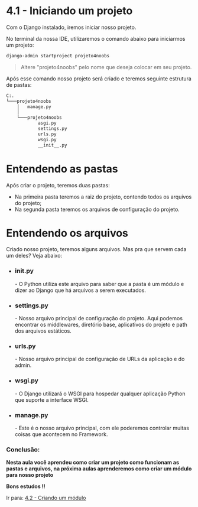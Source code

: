 # 4.1 - Iniciando um projeto
Com o Django instalado, iremos iniciar nosso projeto.

No terminal da nossa IDE, utilizaremos o comando abaixo para iniciarmos um projeto:

```bash
django-admin startproject projeto4noobs
```

> Altere "projeto4noobs" pelo nome que deseja colocar em seu projeto.

Após esse comando nosso projeto será criado e teremos seguinte estrutura de pastas:

```bash
C:.
└───projeto4noobs
    │   manage.py
    │
    └───projeto4noobs
            asgi.py
            settings.py
            urls.py
            wsgi.py
            __init__.py
```

# Entendendo as pastas

Após criar o projeto, teremos duas pastas:

- Na primeira pasta teremos a raiz do projeto, contendo todos os arquivos do projeto;
- Na segunda pasta teremos os arquivos de configuração do projeto.

# Entendendo os arquivos

Criado nosso projeto, teremos alguns arquivos. Mas pra que servem cada um deles? Veja abaixo:

- <h3>init.py</h3>
    - O Python utiliza este arquivo para saber que a pasta é um módulo e dizer ao Django que há arquivos a serem
      executados.

- <h3>settings.py</h3>
    - Nosso arquivo principal de configuração do projeto. Aqui podemos encontrar os middlewares, diretório base,
      aplicativos do projeto e path dos arquivos estáticos.

- <h3>urls.py</h3>
    - Nosso arquivo principal de configuração de URLs da aplicação e do admin.

- <h3>wsgi.py</h3>
    - O Django utilizará o WSGI para hospedar qualquer aplicação Python que suporte a interface WSGI.

- <h3>manage.py</h3>
    - Este é o nosso arquivo principal, com ele poderemos controlar muitas coisas que acontecem no Framework.

### Conclusão:

**Nesta aula você aprendeu como criar um projeto como funcionam as pastas e arquivos, na próxima aulas aprenderemos como criar um módulo para nosso projeto**

**Bons estudos !!**

Ir para: [4.2 - Criando um módulo](2-Módulos.md)
